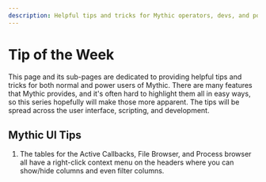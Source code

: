 ```yaml
---
description: Helpful tips and tricks for Mythic operators, devs, and power users
---
```


# Tip of the Week

This page and its sub-pages are dedicated to providing helpful tips and tricks for both normal and power users of Mythic. There are many features that Mythic provides, and it's often hard to highlight them all in easy ways, so this series hopefully will make those more apparent. The tips will be spread across the user interface, scripting, and development.&#x20;

## Mythic UI Tips

1. The tables for the Active Callbacks, File Browser, and Process browser all have a right-click context menu on the headers where you can show/hide columns and even filter columns.
